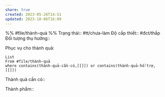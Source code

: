 ```yaml
---
share: true
created: 2023-05-26T14:51
updated: 2023-10-06T16:09
---
```

%%
#file/thành-quả
%%
Trạng thái:: #tt/chưa-làm
Độ cấp thiết:: #đct/thấp
Đối tượng thụ hưởng:: 

Phục vụ cho thành quả:
```dataview
List 
From #file/thành-quả 
where contains(thành-quả-cần-có,[[]]) or contains(thành-quả-hỗ-trợ,[[]]) 
```
Thành quả cần có:: 

Thành phẩm::
